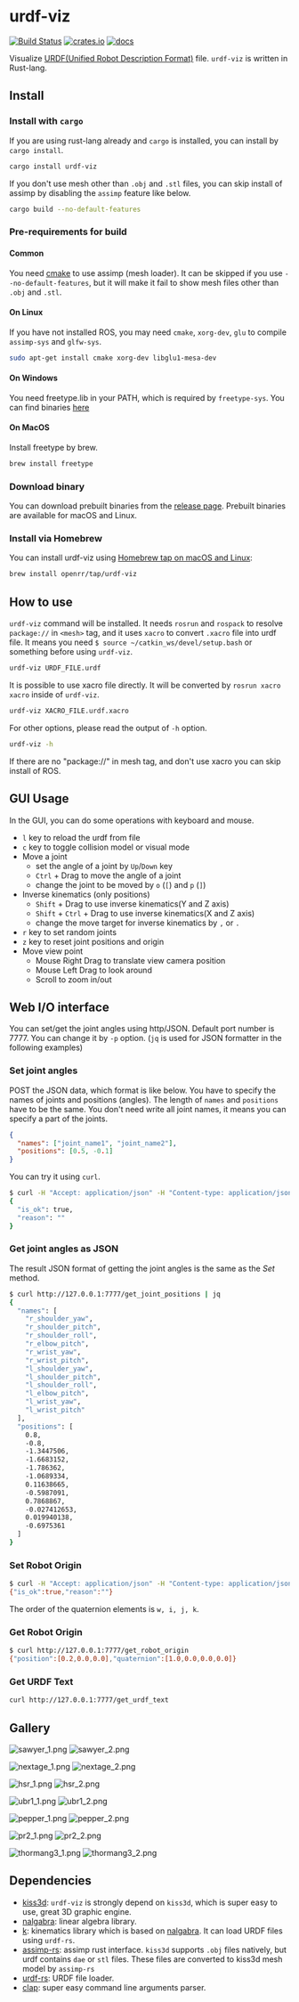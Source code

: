 # urdf-viz

[![Build Status](https://img.shields.io/github/workflow/status/openrr/urdf-viz/CI/main)](https://github.com/openrr/urdf-viz/actions) [![crates.io](https://img.shields.io/crates/v/urdf-viz.svg)](https://crates.io/crates/urdf-viz) [![docs](https://docs.rs/urdf-viz/badge.svg)](https://docs.rs/urdf-viz)

Visualize [URDF(Unified Robot Description Format)](http://wiki.ros.org/urdf) file.
`urdf-viz` is written in Rust-lang.

## Install

### Install with `cargo`

If you are using rust-lang already and `cargo` is installed, you can install by `cargo install`.

```bash
cargo install urdf-viz
```

If you don't use mesh other than `.obj` and `.stl` files, you can skip install
of assimp by disabling the `assimp` feature like below.

```bash
cargo build --no-default-features
```

### Pre-requirements for build

#### Common

You need [cmake](https://cmake.org/download/) to use assimp (mesh loader).
It can be skipped if you use `--no-default-features`, but it will make it
fail to show mesh files other than `.obj` and `.stl`.

#### On Linux

If you have not installed ROS, you may need `cmake`, `xorg-dev`, `glu` to
compile `assimp-sys` and `glfw-sys`.

```bash
sudo apt-get install cmake xorg-dev libglu1-mesa-dev
```

#### On Windows

You need freetype.lib in your PATH, which is required by `freetype-sys`.
You can find binaries [here](https://github.com/PistonDevelopers/binaries)

#### On MacOS

Install freetype by brew.

```bash
brew install freetype
```

### Download binary

You can download prebuilt binaries from the [release page](https://github.com/openrr/urdf-viz/releases).
Prebuilt binaries are available for macOS and Linux.

<!-- TODO: distribute binary for Windows -->

### Install via Homebrew

You can install urdf-viz using [Homebrew tap on macOS and Linux](https://github.com/openrr/homebrew-tap/blob/main/Formula/urdf-viz.rb):

```sh
brew install openrr/tap/urdf-viz
```

## How to use

`urdf-viz` command will be installed.
It needs `rosrun` and `rospack` to resolve `package://` in `<mesh>` tag, and
it uses `xacro` to convert `.xacro` file into urdf file.
It means you need `$ source ~/catkin_ws/devel/setup.bash` or something before using `urdf-viz`.

```bash
urdf-viz URDF_FILE.urdf
```

It is possible to use xacro file directly.
It will be converted by `rosrun xacro xacro` inside of `urdf-viz`.

```bash
urdf-viz XACRO_FILE.urdf.xacro
```

For other options, please read the output of `-h` option.

```bash
urdf-viz -h
```

If there are no "package://" in mesh tag, and don't use xacro you can skip install of ROS.

## GUI Usage

In the GUI, you can do some operations with keyboard and mouse.

* `l` key to reload the urdf from file
* `c` key to toggle collision model or visual mode
* Move a joint
  * set the angle of a joint by `Up`/`Down` key
  * `Ctrl` + Drag to move the angle of a joint
  * change the joint to be moved by `o` (`[`) and `p` (`]`)
* Inverse kinematics (only positions)
  * `Shift` + Drag to use inverse kinematics(Y and Z axis)
  * `Shift` + `Ctrl` + Drag to use inverse kinematics(X and Z axis)
  * change the move target for inverse kinematics by `,` or `.`
* `r` key to set random joints
* `z` key to reset joint positions and origin
* Move view point
  * Mouse Right Drag to translate view camera position
  * Mouse Left Drag to look around
  * Scroll to zoom in/out

## Web I/O interface

You can set/get the joint angles using http/JSON.
Default port number is 7777. You can change it by `-p` option.
(`jq` is used for JSON formatter in the following examples)

### Set joint angles

POST the JSON data, which format is like below. You have to specify the names of joints and positions (angles).
The length of `names` and `positions` have to be the same. You don't need write
all joint names, it means you can specify a part of the joints.

```json
{
  "names": ["joint_name1", "joint_name2"],
  "positions": [0.5, -0.1]
}
```

You can try it using `curl`.

```bash
$ curl -H "Accept: application/json" -H "Content-type: application/json" -X POST -d '{"names": ["r_shoulder_yaw", "r_shoulder_pitch"], "positions": [0.8, -0.8]}' http://127.0.0.1:7777/set_joint_positions | jq
{
  "is_ok": true,
  "reason": ""
}
```

### Get joint angles as JSON

The result JSON format of getting the joint angles is the same as the *Set* method.

```bash
$ curl http://127.0.0.1:7777/get_joint_positions | jq
{
  "names": [
    "r_shoulder_yaw",
    "r_shoulder_pitch",
    "r_shoulder_roll",
    "r_elbow_pitch",
    "r_wrist_yaw",
    "r_wrist_pitch",
    "l_shoulder_yaw",
    "l_shoulder_pitch",
    "l_shoulder_roll",
    "l_elbow_pitch",
    "l_wrist_yaw",
    "l_wrist_pitch"
  ],
  "positions": [
    0.8,
    -0.8,
    -1.3447506,
    -1.6683152,
    -1.786362,
    -1.0689334,
    0.11638665,
    -0.5987091,
    0.7868867,
    -0.027412653,
    0.019940138,
    -0.6975361
  ]
}
```

### Set Robot Origin

```bash
$ curl -H "Accept: application/json" -H "Content-type: application/json" -X POST -d '{"position":[0.2,0.0,0.0],"quaternion":[0.0,0.0,0.0,1.0]}' http://127.0.0.1:7777/set_robot_origin
{"is_ok":true,"reason":""}
```

The order of the quaternion elements is `w, i, j, k`.

### Get Robot Origin

```bash
$ curl http://127.0.0.1:7777/get_robot_origin
{"position":[0.2,0.0,0.0],"quaternion":[1.0,0.0,0.0,0.0]}
```

### Get URDF Text

```bash
curl http://127.0.0.1:7777/get_urdf_text
```

## Gallery

![sawyer_1.png](img/sawyer_1.png)
![sawyer_2.png](img/sawyer_2.png)

![nextage_1.png](img/nextage_1.png)
![nextage_2.png](img/nextage_2.png)

![hsr_1.png](img/hsr_1.png)
![hsr_2.png](img/hsr_2.png)

![ubr1_1.png](img/ubr1_1.png)
![ubr1_2.png](img/ubr1_2.png)

![pepper_1.png](img/pepper_1.png)
![pepper_2.png](img/pepper_2.png)

![pr2_1.png](img/pr2_1.png)
![pr2_2.png](img/pr2_2.png)

![thormang3_1.png](img/thormang3_1.png)
![thormang3_2.png](img/thormang3_2.png)

## Dependencies

* [kiss3d](https://github.com/sebcrozet/kiss3d): `urdf-viz` is strongly depend on `kiss3d`, which is super easy to use, great 3D graphic engine.
* [nalgabra](https://github.com/sebcrozet/nalgebra): linear algebra library.
* [k](https://github.com/openrr/k): kinematics library which is based on [nalgabra](https://github.com/sebcrozet/nalgebra). It can load URDF files using `urdf-rs`.
* [assimp-rs](https://github.com/Eljay/assimp-rs): assimp rust interface. `kiss3d` supports `.obj` files natively, but urdf contains `dae` or `stl` files. These files are converted to kiss3d mesh model by `assimp-rs`
* [urdf-rs](https://github.com/openrr/urdf-rs): URDF file loader.
* [clap](https://github.com/clap-rs/clap): super easy command line arguments parser.

